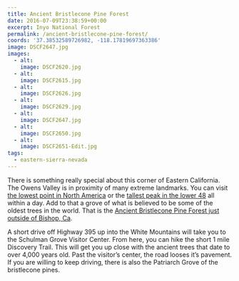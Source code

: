 ```yaml
---
title: Ancient Bristlecone Pine Forest
date: 2016-07-09T23:38:59+00:00
excerpt: Inyo National Forest
permalink: /ancient-bristlecone-pine-forest/
coords: '37.38532589726982, -118.17819697363386'
image: DSCF2647.jpg
images:
  - alt: 
    image: DSCF2620.jpg
  - alt: 
    image: DSCF2615.jpg
  - alt: 
    image: DSCF2626.jpg
  - alt: 
    image: DSCF2629.jpg
  - alt: 
    image: DSCF2647.jpg
  - alt: 
    image: DSCF2650.jpg
  - alt: 
    image: DSCF2651-Edit.jpg
tags:
  - eastern-sierra-nevada
---
```

There is something really special about this corner of Eastern California. The Owens Valley is in proximity of many extreme landmarks. You can visit <a href="http://trailcoffee.net/places/death-valley/">the lowest point in North America</a> or the <a href="https://www.instagram.com/p/BGLAV4fKv-f/">tallest peak in the lower 48</a> all within a day. Add to that a grove of what is believed to be some of the oldest trees in the world. That is the <a href="http://www.fs.usda.gov/detail/inyo/specialplaces/?cid=stelprdb5129900">Ancient Bristlecone Pine Forest just outside of Bishop, Ca</a>.

A short drive off Highway 395 up into the White Mountains will take you to the Schulman Grove Visitor Center. From here, you can hike the short 1 mile Discovery Trail. This will get you up close with the ancient trees that date to over 4,000 years old. Past the visitor’s center, the road looses it’s pavement. If you are willing to keep driving, there is also the Patriarch Grove of the bristlecone pines.

